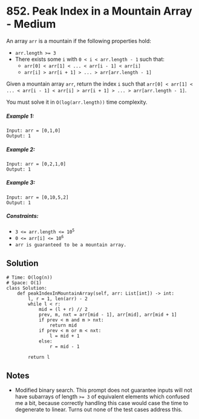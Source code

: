 # 852. Peak Index in a Mountain Array - Medium

An array `arr` is a mountain if the following properties hold:

- `arr.length >= 3`
- There exists some `i` with `0 < i < arr.length - 1` such that:
    - `arr[0] < arr[1] < ... < arr[i - 1] < arr[i]` 
    - `arr[i] > arr[i + 1] > ... > arr[arr.length - 1]`

Given a mountain array `arr`, return the index `i` such that `arr[0] < arr[1] < ... < arr[i - 1] < arr[i] > arr[i + 1] > ... > arr[arr.length - 1]`.

You must solve it in `O(log(arr.length))` time complexity.

##### Example 1:

```
Input: arr = [0,1,0]
Output: 1
```

##### Example 2:

```
Input: arr = [0,2,1,0]
Output: 1
```

##### Example 3:

```
Input: arr = [0,10,5,2]
Output: 1
```

##### Constraints:

- <code>3 <= arr.length <= 10<sup>5</sup></code>
- <code>0 <= arr[i] <= 10<sup>6</sup></code>
- <code>arr is guaranteed to be a mountain array.</code>

## Solution

```
# Time: O(log(n))
# Space: O(1)
class Solution:
    def peakIndexInMountainArray(self, arr: List[int]) -> int:
        l, r = 1, len(arr) - 2
        while l < r:
            mid = (l + r) // 2
            prev, m, nxt = arr[mid - 1], arr[mid], arr[mid + 1]
            if prev < m and m > nxt:
                return mid
            if prev < m or m < nxt:
                l = mid + 1
            else:
                r = mid - 1

        return l
```

## Notes
- Modified binary search. This prompt does not guarantee inputs will not have subarrays of length `>= 3` of equivalent elements which confused me a bit, because correctly handling this case would case the time to degenerate to linear. Turns out none of the test cases address this.